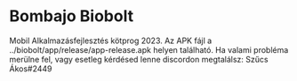 # Bombajo Biobolt
Mobil Alkalmazásfejlesztés kötprog 2023.
Az APK fájl a ../biobolt/app/release/app-release.apk helyen található.
Ha valami probléma merülne fel, vagy esetleg kérdésed lenne discordon megtalálsz: Szűcs Ákos#2449